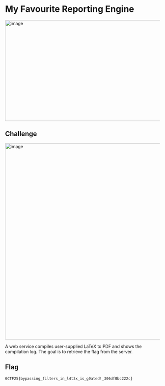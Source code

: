 # My Favourite Reporting Engine

<img width="791" height="327" alt="image" src="https://github.com/user-attachments/assets/4d2f89dd-3721-4615-8a4b-be157eea02b6" />

## Challenge

<img width="1012" height="636" alt="image" src="https://github.com/user-attachments/assets/a50dde7a-0b52-4013-8231-fbcb0f62fbc3" />

A web service compiles user-supplied LaTeX to PDF and shows the compilation log. The goal is to retrieve the flag from the server.

## Flag

```flag
GCTF25{bypassing_filters_in_l4t3x_is_g0ated!_306df0bc222c}
```

